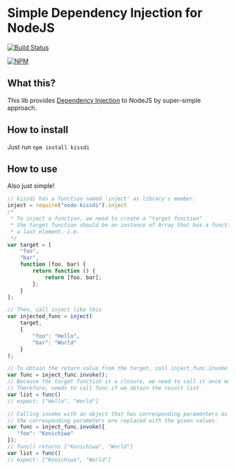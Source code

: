 # Simple Dependency Injection for NodeJS
[![Build Status](https://travis-ci.org/Forumouth/node-kissdi.svg)](https://travis-ci.org/Forumouth/node-kissdi)

[![NPM](https://nodei.co/npm/node-kissdi.png?downloads=true&downloadRank=true&stars=true)](https://nodei.co/npm/node-kissdi/)

## What this?
This lib provides [Dependency Injection](https://msdn.microsoft.com/en-us/magazine/cc163739.aspx)
to NodeJS by super-simple approach.

## How to install
Just run ```npm install kissdi```

## How to use
Also just simple!

```JavaScript
// kissdi has a function named 'inject' as library's member.
inject = require("node-kissdi").inject
/*
 * To inject a function, we need to create a "target function"
 * the target function should be an instance of Array that has a function as
 * a last element. i.e.
 */
var target = [
    "foo",
    "bar",
    function (foo, bar) {
        return function () {
            return [foo, bar];
        };
    }
];

// Then, call inject like this
var injected_func = inject(
    target,
    {
        "foo": "Hello",
        "bar": "World"
    }
);

// To obtain the return value from the target, call inject_func.invoke
var func = inject_func.invoke();
// Because the target function is a closure, we need to call it once more.
// Therefore, needs to call func if we obtain the result list
var list = func()
// expect: ["Hello", "World"]

// Calling invoke with an object that has corresponding paramenters as keys,
// the corresponding parameters are replaced with the given values.
var func = inject_func.invoke({
   "foo": "Konichiwa"
});
// func() returns ["Konichiwa", "World"]
var list = func()
// expect: ["Konichiwa", "World"]
```
